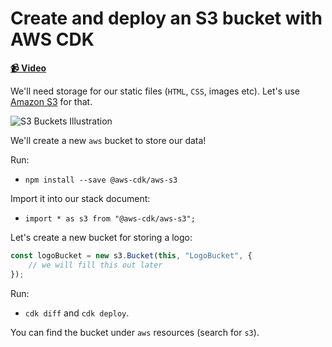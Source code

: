# Create and deploy an S3 bucket with AWS CDK

**[📹 Video](https://egghead.io/lessons/aws-create-and-deploy-an-s3-bucket-with-aws-cdk)**

We'll need storage for our static files (`HTML`, `CSS`, images etc). Let's use [Amazon S3](https://aws.amazon.com/s3/) for that.

![S3 Buckets Illustration](https://res.cloudinary.com/dg3gyk0gu/image/upload/v1592247658/transcript-images/11-create-and-deploy-an-s3-bucket-with-aws-cdk-s3-buckets.png)

We'll create a new `aws` bucket to store our data!

Run:

* `npm install --save @aws-cdk/aws-s3`

Import it into our stack document:

* `import * as s3 from "@aws-cdk/aws-s3";`

Let's create a new bucket for storing a logo:

```ts
const logoBucket = new s3.Bucket(this, "LogoBucket", {
    // we will fill this out later
});
```

Run:
*  `cdk diff` and `cdk deploy`.

You can find the bucket under `aws` resources (search for `s3`).
